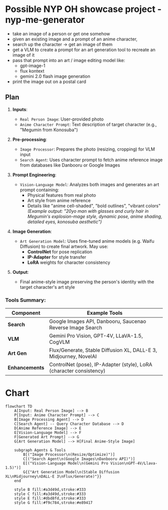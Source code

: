 # Possible NYP OH showcase project - nyp-me-generator
* take an image of a person or get one somehow
* given an existing image and a prompt of an anime character,
* search up the character → get an image of them
* get a VLM to create a prompt for an art generation tool to recreate an image of it
* pass that prompt into an art / image editing model like:
	* gpt-image-1
	* flux kontext
	* gemini 2.0 flash image generation
* print the image out on a postal card

## Plan
1. **Inputs**:
   - `Real Person Image`: User-provided photo
   - `Anime Character Prompt`: Text description of target character (e.g., "Megumin from Konosuba")

2. **Pre-processing**:
   - `Image Processor`: Prepares the photo (resizing, cropping) for VLM input
   - `Search Agent`: Uses character prompt to fetch anime reference image from databases like Danbooru or Google Images

3. **Prompt Engineering**:
   - `Vision-Language Model`: Analyzes both images and generates an art prompt containing:
     - Physical features from real photo
     - Art style from anime reference
     - Details like "anime cell-shaded", "bold outlines", "vibrant colors"
   *(Example output: "20yo man with glasses and curly hair in Megumin's explosion-mage style, dynamic pose, anime shading, detailed eyes, konosuba aesthetic")*

4. **Image Generation**:
   - `Art Generation Model`: Uses fine-tuned anime models (e.g. Waifu Diffusion) to create final artwork. May use:
     - **ControlNet** for pose replication
     - **IP-Adapter** for style transfer
     - **LoRA** weights for character consistency

5. **Output**:
   - Final anime-style image preserving the person's identity with the target character's art style

### Tools Summary:
| Component       | Example Tools                                                                 |
|-----------------|------------------------------------------------------------------------------|
| **Search**      | Google Images API, Danbooru, Saucenao Reverse Image Search                  |
| **VLM**         | Gemini Pro Vision, GPT-4V, LLaVA-1.5, CogVLM                                |
| **Art Gen**     | Flux/Generate, Stable Diffusion XL, DALL-E 3, Midjourney, NovelAI           |
| **Enhancements**| ControlNet (pose), IP-Adapter (style), LoRA (character consistency)         |

# Chart
```mermaid
flowchart TD
    A[Input: Real Person Image] --> B
    P[Input: Anime Character Prompt] --> C
    B[Image Processing Agent] --> D
    C[Search Agent] -- Query Character Database --> D
    D[Anime Reference Image] --> E
    E[Vision-Language Model] --> F
    F[Generated Art Prompt] --> G
    G[Art Generation Model] --> H[Final Anime-Style Image]

    subgraph Agents & Tools
        B[("Image Processor\n(Resize/Optimize)")]
        C[("Search Agent\n(Google Images\nDanbooru API)")]
        E[("Vision-Language Model\n(Gemini Pro Vision\nGPT-4V/Llava-1.5)")]
        G{{"Art Generation Model\n(Stable Diffusion XL\nMidjourney\nDALL-E 3\nFlux/Generate)"}}
    end

    style B fill:#a3d49d,stroke:#333
    style C fill:#a3d49d,stroke:#333
    style E fill:#dbd8fd,stroke:#333
    style G fill:#f9c784,stroke:#e89417
```
